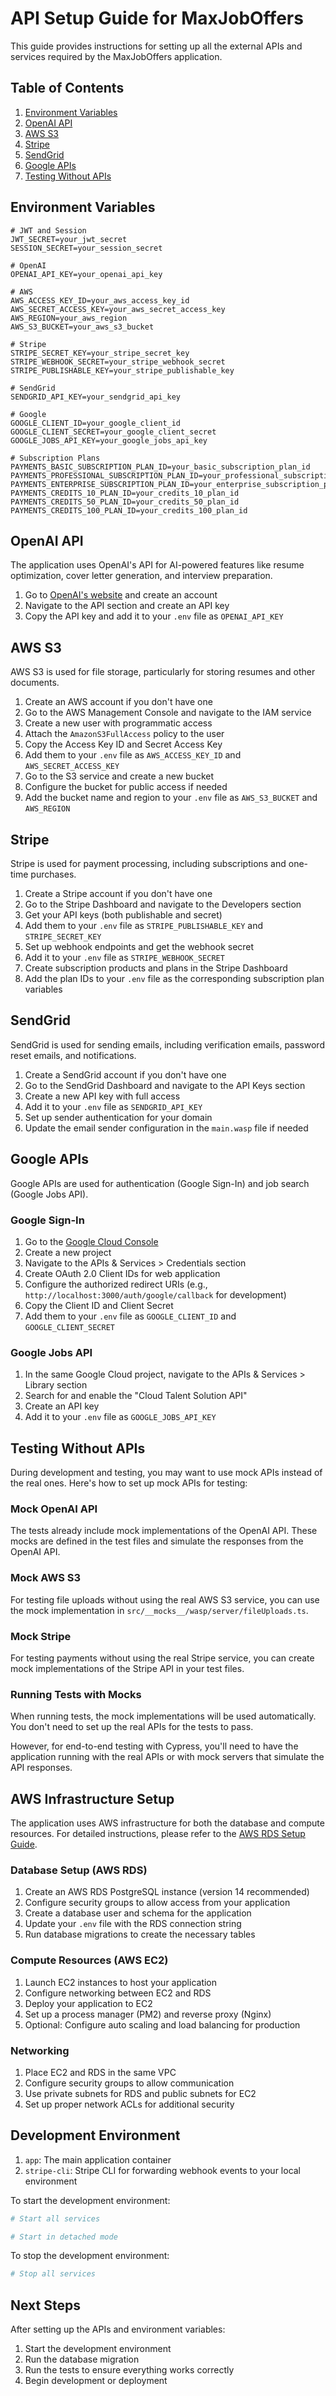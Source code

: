 # API Setup Guide for MaxJobOffers

This guide provides instructions for setting up all the external APIs and services required by the MaxJobOffers application.

## Table of Contents

1. [Environment Variables](#environment-variables)
2. [OpenAI API](#openai-api)
3. [AWS S3](#aws-s3)
4. [Stripe](#stripe)
5. [SendGrid](#sendgrid)
6. [Google APIs](#google-apis)
7. [Testing Without APIs](#testing-without-apis)

## Environment Variables


```
# JWT and Session
JWT_SECRET=your_jwt_secret
SESSION_SECRET=your_session_secret

# OpenAI
OPENAI_API_KEY=your_openai_api_key

# AWS
AWS_ACCESS_KEY_ID=your_aws_access_key_id
AWS_SECRET_ACCESS_KEY=your_aws_secret_access_key
AWS_REGION=your_aws_region
AWS_S3_BUCKET=your_aws_s3_bucket

# Stripe
STRIPE_SECRET_KEY=your_stripe_secret_key
STRIPE_WEBHOOK_SECRET=your_stripe_webhook_secret
STRIPE_PUBLISHABLE_KEY=your_stripe_publishable_key

# SendGrid
SENDGRID_API_KEY=your_sendgrid_api_key

# Google
GOOGLE_CLIENT_ID=your_google_client_id
GOOGLE_CLIENT_SECRET=your_google_client_secret
GOOGLE_JOBS_API_KEY=your_google_jobs_api_key

# Subscription Plans
PAYMENTS_BASIC_SUBSCRIPTION_PLAN_ID=your_basic_subscription_plan_id
PAYMENTS_PROFESSIONAL_SUBSCRIPTION_PLAN_ID=your_professional_subscription_plan_id
PAYMENTS_ENTERPRISE_SUBSCRIPTION_PLAN_ID=your_enterprise_subscription_plan_id
PAYMENTS_CREDITS_10_PLAN_ID=your_credits_10_plan_id
PAYMENTS_CREDITS_50_PLAN_ID=your_credits_50_plan_id
PAYMENTS_CREDITS_100_PLAN_ID=your_credits_100_plan_id
```

## OpenAI API

The application uses OpenAI's API for AI-powered features like resume optimization, cover letter generation, and interview preparation.

1. Go to [OpenAI's website](https://openai.com/) and create an account
2. Navigate to the API section and create an API key
3. Copy the API key and add it to your `.env` file as `OPENAI_API_KEY`

## AWS S3

AWS S3 is used for file storage, particularly for storing resumes and other documents.

1. Create an AWS account if you don't have one
2. Go to the AWS Management Console and navigate to the IAM service
3. Create a new user with programmatic access
4. Attach the `AmazonS3FullAccess` policy to the user
5. Copy the Access Key ID and Secret Access Key
6. Add them to your `.env` file as `AWS_ACCESS_KEY_ID` and `AWS_SECRET_ACCESS_KEY`
7. Go to the S3 service and create a new bucket
8. Configure the bucket for public access if needed
9. Add the bucket name and region to your `.env` file as `AWS_S3_BUCKET` and `AWS_REGION`

## Stripe

Stripe is used for payment processing, including subscriptions and one-time purchases.

1. Create a Stripe account if you don't have one
2. Go to the Stripe Dashboard and navigate to the Developers section
3. Get your API keys (both publishable and secret)
4. Add them to your `.env` file as `STRIPE_PUBLISHABLE_KEY` and `STRIPE_SECRET_KEY`
5. Set up webhook endpoints and get the webhook secret
6. Add it to your `.env` file as `STRIPE_WEBHOOK_SECRET`
7. Create subscription products and plans in the Stripe Dashboard
8. Add the plan IDs to your `.env` file as the corresponding subscription plan variables

## SendGrid

SendGrid is used for sending emails, including verification emails, password reset emails, and notifications.

1. Create a SendGrid account if you don't have one
2. Go to the SendGrid Dashboard and navigate to the API Keys section
3. Create a new API key with full access
4. Add it to your `.env` file as `SENDGRID_API_KEY`
5. Set up sender authentication for your domain
6. Update the email sender configuration in the `main.wasp` file if needed

## Google APIs

Google APIs are used for authentication (Google Sign-In) and job search (Google Jobs API).

### Google Sign-In

1. Go to the [Google Cloud Console](https://console.cloud.google.com/)
2. Create a new project
3. Navigate to the APIs & Services > Credentials section
4. Create OAuth 2.0 Client IDs for web application
5. Configure the authorized redirect URIs (e.g., `http://localhost:3000/auth/google/callback` for development)
6. Copy the Client ID and Client Secret
7. Add them to your `.env` file as `GOOGLE_CLIENT_ID` and `GOOGLE_CLIENT_SECRET`

### Google Jobs API

1. In the same Google Cloud project, navigate to the APIs & Services > Library section
2. Search for and enable the "Cloud Talent Solution API"
3. Create an API key
4. Add it to your `.env` file as `GOOGLE_JOBS_API_KEY`

## Testing Without APIs

During development and testing, you may want to use mock APIs instead of the real ones. Here's how to set up mock APIs for testing:

### Mock OpenAI API

The tests already include mock implementations of the OpenAI API. These mocks are defined in the test files and simulate the responses from the OpenAI API.

### Mock AWS S3

For testing file uploads without using the real AWS S3 service, you can use the mock implementation in `src/__mocks__/wasp/server/fileUploads.ts`.

### Mock Stripe

For testing payments without using the real Stripe service, you can create mock implementations of the Stripe API in your test files.

### Running Tests with Mocks

When running tests, the mock implementations will be used automatically. You don't need to set up the real APIs for the tests to pass.

However, for end-to-end testing with Cypress, you'll need to have the application running with the real APIs or with mock servers that simulate the API responses.

## AWS Infrastructure Setup

The application uses AWS infrastructure for both the database and compute resources. For detailed instructions, please refer to the [AWS RDS Setup Guide](./AWS_RDS_SETUP_GUIDE.md).

### Database Setup (AWS RDS)

1. Create an AWS RDS PostgreSQL instance (version 14 recommended)
2. Configure security groups to allow access from your application
3. Create a database user and schema for the application
4. Update your `.env` file with the RDS connection string
5. Run database migrations to create the necessary tables

### Compute Resources (AWS EC2)

1. Launch EC2 instances to host your application
2. Configure networking between EC2 and RDS
3. Deploy your application to EC2
4. Set up a process manager (PM2) and reverse proxy (Nginx)
5. Optional: Configure auto scaling and load balancing for production

### Networking

1. Place EC2 and RDS in the same VPC
2. Configure security groups to allow communication
3. Use private subnets for RDS and public subnets for EC2
4. Set up proper network ACLs for additional security

## Development Environment


1. `app`: The main application container
2. `stripe-cli`: Stripe CLI for forwarding webhook events to your local environment

To start the development environment:

```bash
# Start all services

# Start in detached mode
```

To stop the development environment:

```bash
# Stop all services
```

## Next Steps

After setting up the APIs and environment variables:

1. Start the development environment
2. Run the database migration
3. Run the tests to ensure everything works correctly
4. Begin development or deployment
